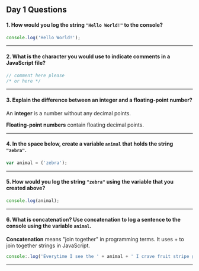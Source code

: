 ## Day 1 Questions

#### 1. How would you log the string `"Hello World!"` to the console?

```JavaScript
console.log('Hello World!');
```
---

#### 2. What is the character you would use to indicate comments in a JavaScript file?

```JavaScript
// comment here please
/* or here */

```

---

#### 3. Explain the difference between an integer and a floating-point number?

An __integer__ is a number without any decimal points.

__Floating-point numbers__ contain floating decimal points.

---

#### 4. In the space below, create a variable `animal` that holds the string `"zebra"`.


```JavaScript
var animal = ('zebra');

```
---

#### 5. How would you log the string `"zebra"` using the variable that you created above?

```JavaScript
console.log(animal);
```

---

#### 6. What is concatenation? Use concatenation to log a sentence to the console using the variable `animal`.

__Concatenation__ means "join together" in programming terms. It uses + to join together strings in JavaScript.

```JavaScript
console:.log('Everytime I see the ' + animal + ' I crave fruit stripe gum.')
```

---
